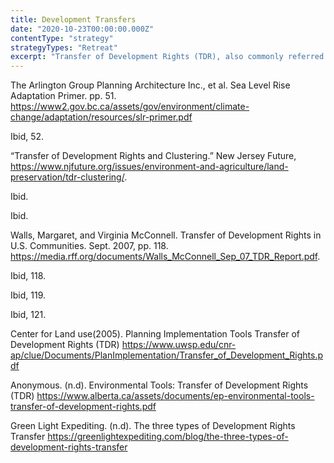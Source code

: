 ```yaml
---
title: Development Transfers
date: "2020-10-23T00:00:00.000Z"
contentType: "strategy"
strategyTypes: "Retreat"
excerpt: "Transfer of Development Rights (TDR), also commonly referred to as Transfer of Development Credits (TDC), is a mechanism that is used to encourage high-density development on lands that are less susceptible to the impacts of built infrastructure within a defined region, while limiting development on ecologically sensitive lands."
---
```


<!-- Regular citations -->
[^1]:
  The Arlington Group Planning Architecture Inc., et al. Sea Level Rise Adaptation Primer. pp. 51. https://www2.gov.bc.ca/assets/gov/environment/climate-change/adaptation/resources/slr-primer.pdf
[^2]:
  Ibid, 52.
[^3]:
  “Transfer of Development Rights and Clustering.” New Jersey Future, https://www.njfuture.org/issues/environment-and-agriculture/land-preservation/tdr-clustering/.
[^4]:  
  Ibid.
[^5]:
  Ibid.
[^6]:  
  Walls, Margaret, and Virginia McConnell. Transfer of Development Rights in U.S. Communities. Sept. 2007, pp. 118. https://media.rff.org/documents/Walls_McConnell_Sep_07_TDR_Report.pdf.
[^7]:  
  Ibid, 118.
[^8]:
  Ibid, 119.
[^9]:  
  Ibid, 121.
[^10]:  
  Center for Land use(2005). Planning Implementation Tools Transfer of Development Rights (TDR) https://www.uwsp.edu/cnr-ap/clue/Documents/PlanImplementation/Transfer_of_Development_Rights.pdf
[^11]:  
  Anonymous. (n.d). Environmental Tools: Transfer of Development Rights (TDR) https://www.alberta.ca/assets/documents/ep-environmental-tools-transfer-of-development-rights.pdf
[^12]:  
  Green Light Expediting. (n.d). The three types of Development Rights Transfer https://greenlightexpediting.com/blog/the-three-types-of-development-rights-transfer
